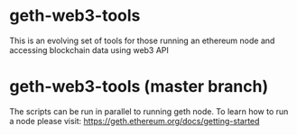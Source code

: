 # geth-web3-tools
This is an evolving set of tools for those running an ethereum node and accessing blockchain data using web3 API

# geth-web3-tools (master branch)
The scripts can be run in parallel to running geth node. To learn how to run a node please visit: https://geth.ethereum.org/docs/getting-started


